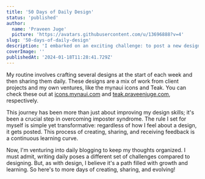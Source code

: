 ```yaml
---
title: '50 Days of Daily Design'
status: 'published'
author:
  name: 'Praveen Juge'
  picture: 'https://avatars.githubusercontent.com/u/13696888?v=4'
slug: '50-days-of-daily-design'
description: 'I embarked on an exciting challenge: to post a new design every day. Now, 50 days in, I''ve not only sharpened my skills but also doubled my Twitter following. This daily commitment, initially just an experiment, has turned into a goal to continue for at least a year.'
coverImage: ''
publishedAt: '2024-01-18T11:28:41.729Z'
---
```


My routine involves crafting several designs at the start of each week and then sharing them daily. These designs are a mix of work from client projects and my own ventures, like the mynaui icons and Teak. You can check these out at [icons.mynaui.com](https://icons.mynaui.com) and [teak.praveenjuge.com](https://teak.praveenjuge.com), respectively.

This journey has been more than just about improving my design skills; it's been a crucial step in overcoming imposter syndrome. The rule I set for myself is simple yet transformative: regardless of how I feel about a design, it gets posted. This process of creating, sharing, and receiving feedback is a continuous learning curve.

Now, I'm venturing into daily blogging to keep my thoughts organized. I must admit, writing daily poses a different set of challenges compared to designing. But, as with design, I believe it's a path filled with growth and learning. So here's to more days of creating, sharing, and evolving!